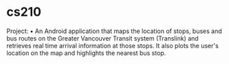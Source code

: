 # cs210
Project:
•	An Android application that maps the location of stops, buses and bus routes on the Greater Vancouver Transit system
(Translink) and retrieves real time arrival information at those stops. It also plots the user's location on the map
and highlights the nearest bus stop. 
